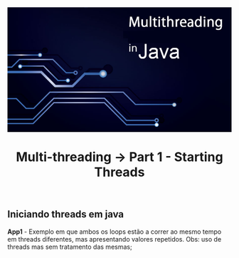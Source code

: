 <img src="../READMEs_sorces/Multithreading-Java.png" alt="Sistemas Distribuidos - Rafael Alves" align="center" />

<h1 align="center">Multi-threading -> Part 1 - Starting Threads</h1>
<br>
<h2>Iniciando threads em java</h2>

<p><strong>App1</strong> - Exemplo em que ambos os loops estão a correr ao mesmo tempo em threads diferentes, mas apresentando valores repetidos.
       Obs: uso de threads mas sem tratamento das mesmas;</p>



